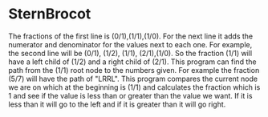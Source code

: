 # SternBrocot
The fractions of the first line is (0/1),(1/1),(1/0). For the next line it adds the numerator and denominator for the values next to each one. For example, the second line will be (0/1), (1/2), (1/1), (2/1),(1/0). So  the fraction (1/1) will have a left child of (1/2) and a right child of (2/1). This program can find the path from the (1/1) root node to the numbers given. For example the fraction (5/7) will have the path of "LRRL". This program compares the current node we are on which at the beginning is (1/1) and calculates the fraction which is 1 and see if the value is less than or greater than the value we want. If it is less than it will go to the left and if it is greater than it will go right.
